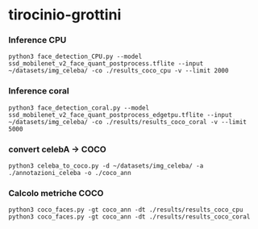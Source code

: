 # tirocinio-grottini

### Inference CPU  
```
python3 face_detection_CPU.py --model ssd_mobilenet_v2_face_quant_postprocess.tflite --input ~/datasets/img_celeba/ -co ./results_coco_cpu -v --limit 2000  
```
### Inference coral  
```
python3 face_detection_coral.py --model ssd_mobilenet_v2_face_quant_postprocess_edgetpu.tflite --input ~/datasets/img_celeba/ -co ./results/results_coco_coral -v --limit 5000  
```
  
### convert celebA -> COCO 
```
python3 celeba_to_coco.py -d ~/datasets/img_celeba/ -a ./annotazioni_celeba -o ./coco_ann  
```
  
### Calcolo metriche COCO  
```
python3 coco_faces.py -gt coco_ann -dt ./results/results_coco_cpu  
python3 coco_faces.py -gt coco_ann -dt ./results/results_coco_coral
```
